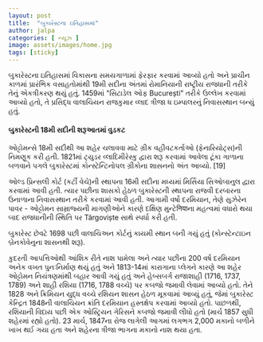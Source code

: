 ```yaml
---
layout: post
title:  "બુકારેસ્ટના ઇતિહાસમાં"
author: jalpa
categories: [ ન્યૂઝ ]
image: assets/images/home.jpg
tags: [sticky]
---
```


બુકારેસ્ટના ઇતિહાસમાં વિકાસના સમયગાળામાં ફેરફાર કરવામાં આવ્યો હતો અને પ્રાચીન કાળમાં પ્રારંભિક વસાહતોમાંથી 19મી સદીના અંતમાં રોમાનિયાની રાષ્ટ્રીય રાજધાની તરીકે તેનું એકત્રીકરણ થયું હતું. 1459માં "સિટાડેલ ઓફ București" તરીકે ઉલ્લેખ કરવામાં આવ્યો હતો, તે પ્રસિદ્ધ વાલાચિયન રાજકુમાર વ્લાદ ત્રીજા ધ ઇમ્પાલરનું નિવાસસ્થાન બન્યું હતું.

#### બુકારેસ્ટની 18મી સદીની શરૂઆતમાં વુડકટ

ઓટ્ટોમન્સે 18મી સદીથી આ શહેર ચલાવવા માટે ગ્રીક વહીવટકર્તાઓ (ફેનારિયોટ્સ)ની નિમણૂક કરી હતી. 1821માં ટ્યુડર વ્લાદિમીરેસ્કુ દ્વારા શરૂ કરવામાં આવેલા ટૂંકા ગાળાના બળવાને પગલે બુકારેસ્ટમાં કોન્સ્ટેન્ટિનોપલ ગ્રીકોના શાસનનો અંત આવ્યો. [19]

ઓલ્ડ પ્રિન્સલી કોર્ટ (કર્ટી વેચે)ની સ્થાપના 16મી સદીના મધ્યમાં મિર્સિયા સિઓબાનુલ દ્વારા કરવામાં આવી હતી. ત્યાર પછીના શાસકો હેઠળ બુકારેસ્ટની સ્થાપના રાજવી દરબારના ઉનાળાના નિવાસસ્થાન તરીકે કરવામાં આવી હતી. આગામી વર્ષો દરમિયાન, તેણે સુઝેરેન પાવર - ઓટ્ટોમન સામ્રાજ્યની માગણીઓને કારણે દક્ષિણ મુન્ટેनियाના મહત્વમાં વધારો થયા બાદ રાજધાનીની સ્થિતિ પર Târgoviște સાથે સ્પર્ધા કરી હતી.

બુકારેસ્ટ છેવટે 1698 પછી વાલાચિઅન કોર્ટનું કાયમી સ્થાન બની ગયું હતું (કોન્સ્ટેન્ટાઇન બ્રેનકોવેનુના શાસનથી શરૂ).

કુદરતી આપત્તિઓથી આંશિક રીતે નાશ પામેલા અને ત્યાર પછીના 200 વર્ષ દરમિયાન અનેક વખત પુનઃનિર્માણ થયું હતું અને 1813-14માં કારાગાના પ્લેગને કારણે આ શહેર ઓટ્ટોમન નિયંત્રણમાંથી બહાર આવી ગયું હતું અને હેબ્સબર્ગ રાજાશાહી (1716, 1737, 1789) અને શાહી રશિયા (1716, 1788 વચ્ચે) પર કબજો જમાવી લેવામાં આવ્યો હતો. તેને 1828 અને ક્રિમિયન યુદ્ધ વચ્ચે રશિયન શાસન હેઠળ મૂકવામાં આવ્યું હતું, જેમાં બુકારેસ્ટ કેન્દ્રિત 1848ની વાલાચિયન ક્રાંતિ દરમિયાન હસ્તક્ષેપ કરવામાં આવ્યો હતો. પાછળથી, રશિયાની વિદાય પછી એક ઓસ્ટ્રિયન ગેરિસને કબજો જમાવી લીધો હતો (માર્ચ 1857 સુધી શહેરમાં રહ્યો હતો). 23 માર્ચ, 1847ના રોજ લાગેલી આગમાં લગભગ 2,000 મકાનો બળીને ખાખ થઈ ગયા હતા અને શહેરના ત્રીજા ભાગના મકાનો નાશ થયા હતા.